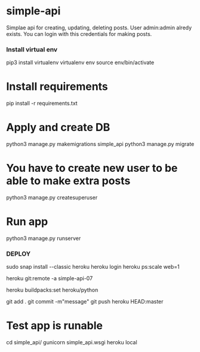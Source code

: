 # simple-api

Simplae api for creating, updating, deleting posts.
User admin:admin alredy exists. You can login with this credentials for making posts.

### Install virtual env
pip3 install virtualenv
virtualenv env
source env/bin/activate

# Install requirements
pip install -r requirements.txt




# Apply and create DB
python3 manage.py makemigrations simple_api
python3 manage.py migrate

# You have to create new user to be able to make extra posts
python3 manage.py createsuperuser



# Run app
python3 manage.py runserver



### DEPLOY
sudo snap install --classic heroku
heroku login
heroku ps:scale web=1

heroku git:remote -a simple-api-07

heroku buildpacks:set heroku/python


git add .
git commit -m"message"
git push heroku HEAD:master

# Test app is runable
cd simple_api/
gunicorn simple_api.wsgi
heroku local
